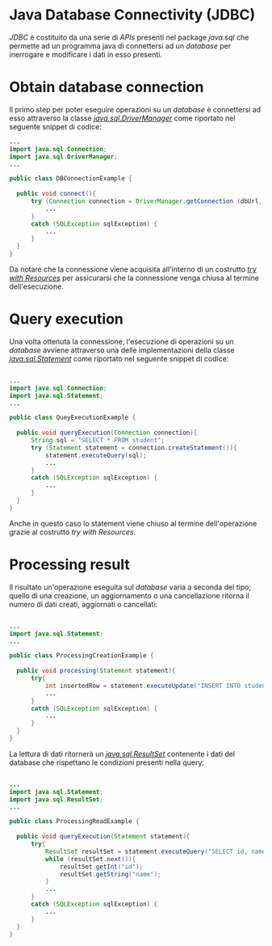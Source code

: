 # Java Database Connectivity (JDBC)

_JDBC_ è costituito da una serie di _APIs_ presenti nel package _java.sql_ che permette ad un programma java di connettersi ad un _database_ 
per inerrogare e modificare i dati in esso presenti.

# Obtain database connection

Il primo step per poter eseguire operazioni su un _database_ è connettersi ad esso attraverso la classe [_java.sql.DriverManager_](https://docs.oracle.com/javase/8/docs/api/java/sql/DriverManager.html) 
come riportato nel seguente snippet di codice:

~~~java
...
import java.sql.Connection;
import java.sql.DriverManager;
...

public class DBConnectionExample {
 
  public void connect(){
      try (Connection connection = DriverManager.getConnection (dbUrl, user,pwd)){
          ...
      }
      catch (SQLException sqlException) {
          ...
      }
  }
}
~~~

Da notare che la connessione viene acquisita all'interno di un costrutto [_try with Resources_](https://www.baeldung.com/java-try-with-resources) per assicurarsi che la connessione venga chiusa al termine dell'esecuzione.

# Query execution

Una volta ottenuta la connessione, l'esecuzione di operazioni su un _database_ avviene attraverso una delle implementazioni della classe [_java.sql.Statement_](https://docs.oracle.com/javase/8/docs/api/java/sql/Statement.html)
come riportato nel seguente snippet di codice:

~~~java

...
import java.sql.Connection;
import java.sql.Statement;
...

public class QueyExecutionExample {
 
  public void queryExecution(Connection connection){
      String sql = "SELECT * FROM student";
      try (Statement statement = connection.createStatement()){
          statement.executeQuery(sql);
          ...
      }
      catch (SQLException sqlException) {
          ...
      }
  }
}
~~~

Anche in questo caso lo statement viene chiuso al termine dell'operazione grazie al costrutto _try with Resources_.

# Processing result

Il risultato un'operazione eseguita sul _database_ varia a seconda del tipo; quello di una creazione, un aggiornamento o una cancellazione ritorna 
il numero di dati creati, aggiornati o cancellati:

~~~java

...
import java.sql.Statement;
...

public class ProcessingCreationExample {
 
  public void processing(Statement statement){
      try{
          int insertedRow = statement.executeUpdate("INSERT INTO student (id, name) VALUES (1, \"JHON\")");
          ...
      }
      catch (SQLException sqlException) {
          ...
      }
  }
}
~~~

La lettura di dati ritornerà un [_java.sql.ResultSet_](https://docs.oracle.com/javase/8/docs/api/java/sql/ResultSet.html) contenente i dati del database che rispettano le condizioni presenti nella query:

~~~java

...
import java.sql.Statement;
import java.sql.ResultSet;
...

public class ProcessingReadExample {
 
  public void queryExecution(Statement statement){
      try{
          ResultSet resultSet = statement.executeQuery("SELECT id, name FROM student");
          while (resultSet.next()){
              resultSet.getInt("id");
              resultSet.getString("name");
          }
          ...
      }
      catch (SQLException sqlException) {
          ...
      }
  }
}
~~~
